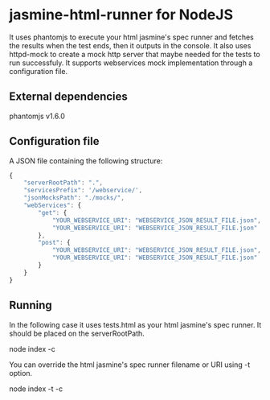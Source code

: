 # jasmine-html-runner for NodeJS

It uses phantomjs to execute your html jasmine's spec runner and fetches the results
when the test ends, then it outputs in the console. It also uses httpd-mock to
create a mock http server that maybe needed for the tests to run successfuly. It
supports webservices mock implementation through a configuration file.

## External dependencies
phantomjs v1.6.0

## Configuration file
A JSON file containing the following structure:
```js
{
    "serverRootPath": ".",
    "servicesPrefix": '/webservice/',
    "jsonMocksPath": "./mocks/",
    "webServices": {
        "get": {
            "YOUR_WEBSERVICE_URI": "WEBSERVICE_JSON_RESULT_FILE.json",
            "YOUR_WEBSERVICE_URI": "WEBSERVICE_JSON_RESULT_FILE.json"
        },
    	"post": {
			"YOUR_WEBSERVICE_URI": "WEBSERVICE_JSON_RESULT_FILE.json",
            "YOUR_WEBSERVICE_URI": "WEBSERVICE_JSON_RESULT_FILE.json"
		}
	}
}
```

## Running

In the following case it uses tests.html as your html jasmine's spec runner. It
should be placed on the serverRootPath.

node index -c <path-to-configuration-file>

You can override the html jasmine's spec runner filename or URI using -t option.

node index -t <filename> -c <path-to-configuration-file>